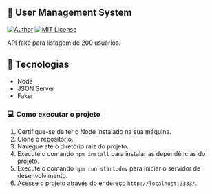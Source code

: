 ## 👥 User Management System

[![Author](https://img.shields.io/badge/author-ClodoaldoDantas-e64980)](https://github.com/ClodoaldoDantas)
[![MIT License](https://img.shields.io/badge/License-MIT-e64980.svg)](https://choosealicense.com/licenses/mit/)

API fake para listagem de 200 usuários.

## 🚀 Tecnologias

- Node
- JSON Server
- Faker

 ### 💻 Como executar o projeto

1. Certifique-se de ter o Node instalado na sua máquina.
2. Clone o repositório.
3. Navegue até o diretório raiz do projeto.
4. Execute o comando `npm install` para instalar as dependências do projeto.
5. Execute o comando `npm run start:dev` para iniciar o servidor de desenvolvimento.
6. Acesse o projeto através do endereço `http://localhost:3333/`.
